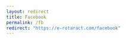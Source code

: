 ```yaml
---
layout: redirect
title: Facebook
permalink: /fb
redirect: "https://e-rotaract.com/facebook"
---
```


